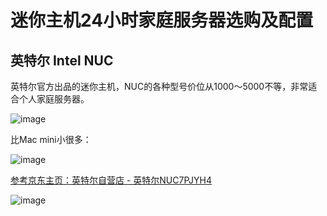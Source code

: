 # 迷你主机24小时家庭服务器选购及配置


## 英特尔 Intel NUC

英特尔官方出品的迷你主机，NUC的各种型号价位从1000～5000不等，非常适合个人家庭服务器。

![image](https://user-images.githubusercontent.com/14041622/50044011-8bbe5580-00b8-11e9-9d1f-91d624318803.png)

比Mac mini小很多：

![image](https://user-images.githubusercontent.com/14041622/50044050-1acb6d80-00b9-11e9-8b2c-6ae40690a924.png)


[参考京东主页：英特尔自营店 - 英特尔NUC7PJYH4](http://item.jd.com/7618127.html)


![image](https://user-images.githubusercontent.com/14041622/50043988-4b5ed780-00b8-11e9-9f6a-11615420218f.png)
